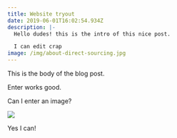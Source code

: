 ```yaml
---
title: Website tryout
date: 2019-06-01T16:02:54.934Z
description: |-
  Hello dudes! this is the intro of this nice post.

  I can edit crap
image: /img/about-direct-sourcing.jpg
---
```

This is the body of the blog post.



Enter works good.



Can I enter an image?

![](/img/about-jumbotron.jpg)

Yes I can!
